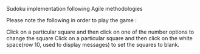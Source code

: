Sudoku implementation following Agile methodologies

Please note the following in order to play the game : 

Click on a particular square and then click on one of the number options to change the square
Click on a particular square and then click on the white space(row 10, used to display messages) to set the squares to blank.
